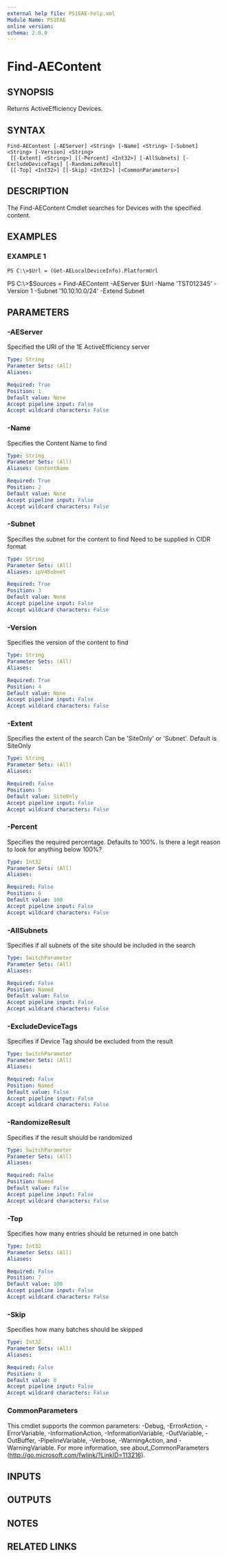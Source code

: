 ```yaml
---
external help file: PS1EAE-help.xml
Module Name: PS1EAE
online version:
schema: 2.0.0
---
```


# Find-AEContent

## SYNOPSIS
Returns ActiveEfficiency Devices.

## SYNTAX

```
Find-AEContent [-AEServer] <String> [-Name] <String> [-Subnet] <String> [-Version] <String>
 [[-Extent] <String>] [[-Percent] <Int32>] [-AllSubnets] [-ExcludeDeviceTags] [-RandomizeResult]
 [[-Top] <Int32>] [[-Skip] <Int32>] [<CommonParameters>]
```

## DESCRIPTION
The Find-AEContent Cmdlet searches for Devices with the specified content.

## EXAMPLES

### EXAMPLE 1
```
PS C:\>$Url = (Get-AELocalDeviceInfo).PlatformUrl
```

PS C:\\\>$Sources = Find-AEContent -AEServer $Url -Name 'TST012345' -Version 1 -Subnet '10.10.10.0/24' -Extend Subnet

## PARAMETERS

### -AEServer
Specified the URI of the 1E ActiveEfficiency server

```yaml
Type: String
Parameter Sets: (All)
Aliases:

Required: True
Position: 1
Default value: None
Accept pipeline input: False
Accept wildcard characters: False
```

### -Name
Specifies the Content Name to find

```yaml
Type: String
Parameter Sets: (All)
Aliases: ContentName

Required: True
Position: 2
Default value: None
Accept pipeline input: False
Accept wildcard characters: False
```

### -Subnet
Specifies the subnet for the content to find
Need to be supplied in CIDR format

```yaml
Type: String
Parameter Sets: (All)
Aliases: ipV4Subnet

Required: True
Position: 3
Default value: None
Accept pipeline input: False
Accept wildcard characters: False
```

### -Version
Specifies the version of the content to find

```yaml
Type: String
Parameter Sets: (All)
Aliases:

Required: True
Position: 4
Default value: None
Accept pipeline input: False
Accept wildcard characters: False
```

### -Extent
Specifies the extent of the search
Can be 'SiteOnly' or 'Subnet'.
Default is SiteOnly

```yaml
Type: String
Parameter Sets: (All)
Aliases:

Required: False
Position: 5
Default value: SiteOnly
Accept pipeline input: False
Accept wildcard characters: False
```

### -Percent
Specifies the required percentage.
Defaults to 100%.
Is there a legit reason to look for anything below 100%?

```yaml
Type: Int32
Parameter Sets: (All)
Aliases:

Required: False
Position: 6
Default value: 100
Accept pipeline input: False
Accept wildcard characters: False
```

### -AllSubnets
Specifies if all subnets of the site should be included in the search

```yaml
Type: SwitchParameter
Parameter Sets: (All)
Aliases:

Required: False
Position: Named
Default value: False
Accept pipeline input: False
Accept wildcard characters: False
```

### -ExcludeDeviceTags
Specifies if Device Tag should be excluded from the result

```yaml
Type: SwitchParameter
Parameter Sets: (All)
Aliases:

Required: False
Position: Named
Default value: False
Accept pipeline input: False
Accept wildcard characters: False
```

### -RandomizeResult
Specifies if the result should be randomized

```yaml
Type: SwitchParameter
Parameter Sets: (All)
Aliases:

Required: False
Position: Named
Default value: False
Accept pipeline input: False
Accept wildcard characters: False
```

### -Top
Specifies how many entries should be returned in one batch

```yaml
Type: Int32
Parameter Sets: (All)
Aliases:

Required: False
Position: 7
Default value: 100
Accept pipeline input: False
Accept wildcard characters: False
```

### -Skip
Specifies how many batches should be skipped

```yaml
Type: Int32
Parameter Sets: (All)
Aliases:

Required: False
Position: 8
Default value: 0
Accept pipeline input: False
Accept wildcard characters: False
```

### CommonParameters
This cmdlet supports the common parameters: -Debug, -ErrorAction, -ErrorVariable, -InformationAction, -InformationVariable, -OutVariable, -OutBuffer, -PipelineVariable, -Verbose, -WarningAction, and -WarningVariable.
For more information, see about_CommonParameters (http://go.microsoft.com/fwlink/?LinkID=113216).

## INPUTS

## OUTPUTS

## NOTES

## RELATED LINKS
